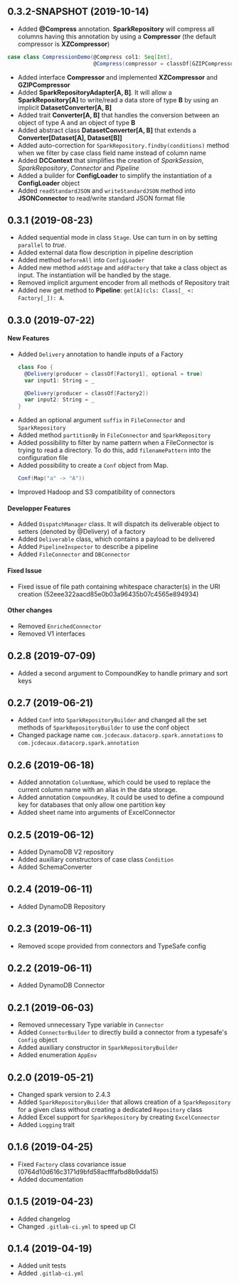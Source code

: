 ## 0.3.2-SNAPSHOT (2019-10-14)
- Added **@Compress** annotation. **SparkRepository** will compress all columns having this annotation by
using a **Compressor** (the default compressor is **XZCompressor**)
```scala
case class CompressionDemo(@Compress col1: Seq[Int],
                           @Compress(compressor = classOf[GZIPCompressor]) col2: Seq[String])
```
- Added interface **Compressor** and implemented **XZCompressor** and **GZIPCompressor**
- Added **SparkRepositoryAdapter[A, B]**. It will allow a **SparkRepository[A]** to write/read a data store of type
 **B** by using an implicit **DatasetConverter[A, B]**
- Added trait **Converter[A, B]** that handles the conversion between an object of type A and an object of type **B**
- Added abstract class **DatasetConverter[A, B]** that extends a **Converter[Dataset[A], Dataset[B]]**
- Added auto-correction for `SparkRepository.findby(conditions)` method when we filter by case class field name instead of column name
- Added **DCContext** that simplifies the creation of *SparkSession*, *SparkRepository*, *Connector* and *Pipeline*
- Added a builder for **ConfigLoader** to simplify the instantiation of a **ConfigLoader** object
- Added `readStandardJSON` and `writeStandardJSON` method into **JSONConnector** to read/write standard JSON format file

## 0.3.1 (2019-08-23)
- Added sequential mode in class `Stage`. Use can turn in on by setting `parallel` to *true*.
- Added external data flow description in pipeline description
- Added method `beforeAll` into `ConfigLoader`
- Added new method `addStage` and `addFactory` that take a class object as input. The instantiation will be handled 
  by the stage.
- Removed implicit argument encoder from all methods of Repository trait
- Added new get method to **Pipeline**: `get[A](cls: Class[_ <: Factory[_]): A`. 

## 0.3.0 (2019-07-22)

#### New Features
- Added `Delivery` annotation to handle inputs of a Factory
  ```scala
  class Foo {
    @Delivery(producer = classOf[Factory1], optional = true)
    var input1: String = _
  
    @Delivery(producer = classOf[Factory2])
    var input2: String = _
  }
  ```
- Added an optional argument `suffix` in `FileConnector` and `SparkRepository`
- Added method `partitionBy` in `FileConnector` and `SparkRepository`
- Added possibility to filter by name pattern when a FileConnector is trying to read a directory. 
  To do this, add `filenamePattern` into the configuration file
- Added possibility to create a `Conf` object from Map. 
  ```scala
  Conf(Map("a" -> "A"))
  ```
- Improved Hadoop and S3 compatibility of connectors

#### Developper Features
- Added `DispatchManager` class. It will dispatch its deliverable object to setters (denoted by @Delivery) of a factory
- Added `Deliverable` class, which contains a payload to be delivered
- Added `PipelineInspector` to describe a pipeline
- Added `FileConnector` and `DBConnector`

#### Fixed Issue
- Fixed issue of file path containing whitespace character(s) in the URI creation (52eee322aacd85e0b03a96435b07c4565e894934)

#### Other changes
- Removed `EnrichedConnector`
- Removed V1 interfaces

## 0.2.8 (2019-07-09)
- Added a second argument to CompoundKey to handle primary and sort keys

## 0.2.7 (2019-06-21)
- Added `Conf` into `SparkRepositoryBuilder` and changed all the set methods 
of `SparkRepositoryBuilder` to use the conf object
- Changed package name `com.jcdecaux.datacorp.spark.annotations` to `com.jcdecaux.datacorp.spark.annotation`

## 0.2.6 (2019-06-18)
- Added annotation `ColumnName`, which could be used to replace the current column name 
with an alias in the data storage.
- Added annotation `CompoundKey`. It could be used to define a compound key for databases 
that only allow one partition key
- Added sheet name into arguments of ExcelConnector

## 0.2.5 (2019-06-12)
- Added DynamoDB V2 repository
- Added auxiliary constructors of case class `Condition`
- Added SchemaConverter

## 0.2.4 (2019-06-11)
- Added DynamoDB Repository

## 0.2.3 (2019-06-11)
- Removed scope provided from connectors and TypeSafe config

## 0.2.2 (2019-06-11)
- Added DynamoDB Connector

## 0.2.1 (2019-06-03)
- Removed unnecessary Type variable in `Connector` 
- Added `ConnectorBuilder` to directly build a connector from a typesafe's `Config` object
- Added auxiliary constructor in `SparkRepositoryBuilder`
- Added enumeration `AppEnv`

## 0.2.0 (2019-05-21)
- Changed spark version to 2.4.3
- Added `SparkRepositoryBuilder` that allows creation of a `SparkRepository` for a given class without creating a 
dedicated `Repository` class
- Added Excel support for `SparkRepository` by creating `ExcelConnector`
- Added `Logging` trait

## 0.1.6 (2019-04-25)
- Fixed `Factory` class covariance issue (0764d10d616c3171d9bfd58acfffafbd8b9dda15)
- Added documentation

## 0.1.5 (2019-04-23)
- Added changelog
- Changed `.gitlab-ci.yml` to speed up CI

## 0.1.4 (2019-04-19) 
- Added unit tests
- Added `.gitlab-ci.yml`
